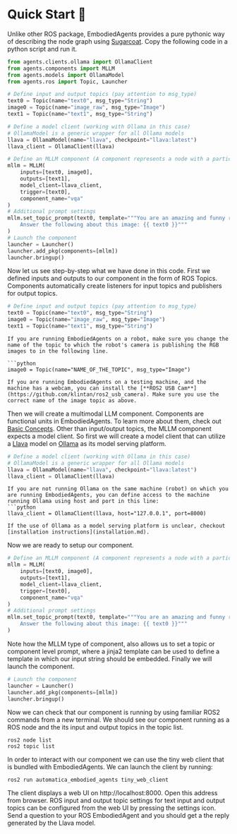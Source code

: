 # Quick Start 🚀

Unlike other ROS package, EmbodiedAgents provides a pure pythonic way of describing the node graph using [Sugarcoat](https://automatika-robotics.github.io/sugarcoat/). Copy the following code in a python script and run it.

```python
from agents.clients.ollama import OllamaClient
from agents.components import MLLM
from agents.models import OllamaModel
from agents.ros import Topic, Launcher

# Define input and output topics (pay attention to msg_type)
text0 = Topic(name="text0", msg_type="String")
image0 = Topic(name="image_raw", msg_type="Image")
text1 = Topic(name="text1", msg_type="String")

# Define a model client (working with Ollama in this case)
# OllamaModel is a generic wrapper for all Ollama models
llava = OllamaModel(name="llava", checkpoint="llava:latest")
llava_client = OllamaClient(llava)

# Define an MLLM component (A component represents a node with a particular functionality)
mllm = MLLM(
    inputs=[text0, image0],
    outputs=[text1],
    model_client=llava_client,
    trigger=[text0],
    component_name="vqa"
)
# Additional prompt settings
mllm.set_topic_prompt(text0, template="""You are an amazing and funny robot.
    Answer the following about this image: {{ text0 }}"""
)
# Launch the component
launcher = Launcher()
launcher.add_pkg(components=[mllm])
launcher.bringup()
```

Now let us see step-by-step what we have done in this code. First we defined inputs and outputs to our component in the form of ROS Topics. Components automatically create listeners for input topics and publishers for output topics.

```python
# Define input and output topics (pay attention to msg_type)
text0 = Topic(name="text0", msg_type="String")
image0 = Topic(name="image_raw", msg_type="Image")
text1 = Topic(name="text1", msg_type="String")
```

````{important}
If you are running EmbodiedAgents on a robot, make sure you change the name of the topic to which the robot's camera is publishing the RGB images to in the following line.

```python
image0 = Topic(name="NAME_OF_THE_TOPIC", msg_type="Image")
````

```{note}
If you are running EmbodiedAgents on a testing machine, and the machine has a webcam, you can install the [**ROS2 USB Cam**](https://github.com/klintan/ros2_usb_camera). Make sure you use the correct name of the image topic as above.
```

Then we will create a multimodal LLM component. Components are functional units in EmbodiedAgents. To learn more about them, check out [Basic Concepts](basics.md). Other than input/output topics, the MLLM component expects a model client. So first we will create a model client that can utilize a [Llava](https://ollama.com/library/llava) model on [Ollama](https://ollama.com) as its model serving platform.

```python
# Define a model client (working with Ollama in this case)
# OllamaModel is a generic wrapper for all Ollama models
llava = OllamaModel(name="llava", checkpoint="llava:latest")
llava_client = OllamaClient(llava)
```

````{important}
If you are not running Ollama on the same machine (robot) on which you are running EmbodiedAgents, you can define access to the machine running Ollama using host and port in this line:
```python
llava_client = OllamaClient(llava, host="127.0.0.1", port=8000)
````

```{note}
If the use of Ollama as a model serving platform is unclear, checkout [installation instructions](installation.md).
```

Now we are ready to setup our component.

```python
# Define an MLLM component (A component represents a node with a particular functionality)
mllm = MLLM(
    inputs=[text0, image0],
    outputs=[text1],
    model_client=llava_client,
    trigger=[text0],
    component_name="vqa"
)
# Additional prompt settings
mllm.set_topic_prompt(text0, template="""You are an amazing and funny robot.
    Answer the following about this image: {{ text0 }}"""
)
```

Note how the MLLM type of component, also allows us to set a topic or component level prompt, where a jinja2 template can be used to define a template in which our input string should be embedded. Finally we will launch the component.

```python
# Launch the component
launcher = Launcher()
launcher.add_pkg(components=[mllm])
launcher.bringup()
```

Now we can check that our component is running by using familiar ROS2 commands from a new terminal. We should see our component running as a ROS node and the its input and output topics in the topic list.

```shell
ros2 node list
ros2 topic list
```

In order to interact with our component we can use the tiny web client that is bundled with EmbodiedAgents. We can launch the client by running:

```shell
ros2 run automatica_embodied_agents tiny_web_client
```

The client displays a web UI on http://localhost:8000. Open this address from browser. ROS input and output topic settings for text input and output topics can be configured from the web UI by pressing the settings icon. Send a question to your ROS EmbodiedAgent and you should get a the reply generated by the Llava model.
